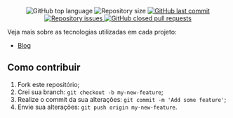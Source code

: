 
<p align="center">
   <img alt="GitHub top language" src="https://img.shields.io/github/languages/top/andersonsilva019/treinamento-nextjs-avancado"/>

  <img alt="Repository size" src="https://img.shields.io/github/repo-size/andersonsilva019/treinamento-nextjs-avancado">

  <a href="https://github.com/andersonsilva019/treinamento-nextjs-avancado/commits/master">
    <img alt="GitHub last commit" src="https://img.shields.io/github/last-commit/andersonsilva019/treinamento-nextjs-avancado">
  </a>

  <a href="https://github.com/andersonsilva019/treinamento-nextjs-avancado/issues">
    <img alt="Repository issues" src="https://img.shields.io/github/issues/andersonsilva019/treinamento-nextjs-avancado">
  </a>

  <a href="https://github.com/andersonsilva019/treinamento-nextjs-avancado/pulls">
    <img alt="GitHub closed pull requests" src="https://img.shields.io/github/issues-pr-closed/andersonsilva019/treinamento-nextjs-avancado">
  </a>

</p>

Veja mais sobre as tecnologias utilizadas em cada projeto:

- [Blog](blog/DOCS.md)


## Como contribuir

1. Fork este repositório;
2. Crei sua branch: `git checkout -b my-new-feature`;
3. Realize o commit da sua alterações: `git commit -m 'Add some feature'`;
4. Envie sua alterações: `git push origin my-new-feature`.
